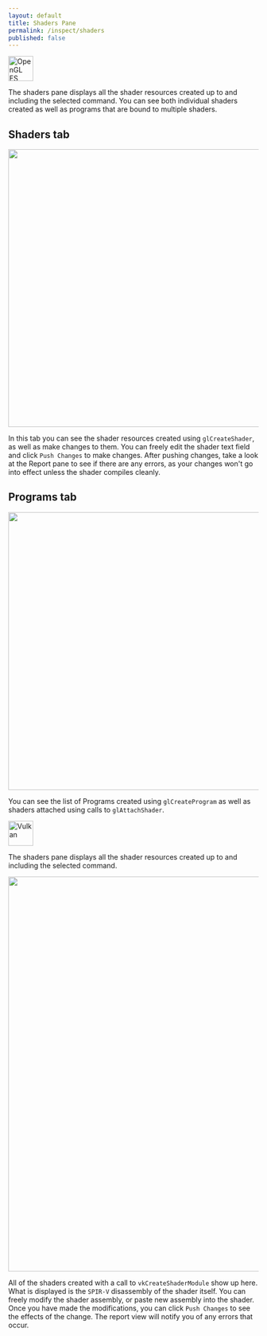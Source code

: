 ```yaml
---
layout: default
title: Shaders Pane
permalink: /inspect/shaders
published: false
---
```



<div class="tab" id="OpenGL ES" markdown="1">
<img class="display" src="../images/opengles.svg" alt="OpenGL ES" height="50"/>

The shaders pane displays all the shader resources created up to and including the selected command. You can see both individual shaders created as well as programs that are bound to multiple shaders.

## Shaders tab

<img src="../images/shaders-pane-shaders-tab.png" width="558px"/>

In this tab you can see the shader resources created using `glCreateShader`, as well as make changes to them. You can freely edit the shader text field and click `Push Changes` to make changes. After pushing changes, take a look at the Report pane to see if there are any errors, as your changes won't go into effect unless the shader compiles cleanly.

## Programs tab

<img src="../images/shaders-pane-programs-tab.png" width="558px"/>

You can see the list of Programs created using `glCreateProgram` as well as shaders attached using calls to `glAttachShader`.

</div>

<div class="tab" id="Vulkan" markdown="1">
<img class="display" src="../images/vulkan.svg" alt="Vulkan" height="50">

The shaders pane displays all the shader resources created up to and including the selected command.

<img src="../images/vulkan_shaders_pane.png"  width="793px"/>

All of the shaders created with a call to `vkCreateShaderModule` show up here. What is displayed is the `SPIR-V` disassembly of the shader itself. You can freely modify the shader assembly, or paste new assembly into the shader. Once you have made the modifications, you can click `Push Changes` to see the effects of the change. The report view will notify
you of any errors that occur.
</div>
